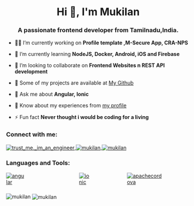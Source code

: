 <h1 align="center">Hi 👋, I'm Mukilan</h1>
<h3 align="center">A passionate frontend developer from Tamilnadu,India.</h3>

- 👨‍💻 I’m currently working on **Profile template ,M-Secure App, CRA-NPS**

- 🌱 I’m currently learning **NodeJS, Docker, Android, iOS and Firebase**

- 👯 I’m looking to collaborate on **Frontend Websites n REST API development**

- 🔭 Some of my projects are available at [My Github](https://github.com/CoderMuki)

- 💬 Ask me about **Angular, Ionic**

- 📄 Know about my experiences from [my profile](https://mukilans-profile.web.app/home)

- ⚡ Fun fact **Never thought i would be coding for a living**

<h3 align="left">Connect with me:</h3>
<p align="left">
    <a href="https://instagram.com/trust_me._im_an_engineer" target="blank">
        <img align="center" src="https://raw.githubusercontent.com/rahuldkjain/github-profile-readme-generator/master/src/images/icons/Social/instagram.svg" alt="trust_me._im_an_engineer" height="30" width="40" />
    </a>
        <a href="https://stackoverflow.com/users/21735865/mukilan" target="blank">
        <img align="center" src="https://raw.githubusercontent.com/rahuldkjain/github-profile-readme-generator/master/src/images/icons/Social/stack-overflow.svg" alt="mukilan" height="30" width="40" />
    </a>
    <a href="https://www.linkedin.com/in/mukilansin/" target="blank">
        <img align="center" src="https://raw.githubusercontent.com/rahuldkjain/github-profile-readme-generator/master/src/images/icons/Social/linked-in-alt.svg" alt="mukilan" height="30" width="40" />
    </a>
</p>

<h3 align="left">Languages and Tools:</h3>
<p align="left" style="display:flex; flex-direction:row;justify-content:space-evenly;gap:50px;">

<a href="https://angular.io" target="_blank" rel="noreferrer">
    <img src="https://angular.io/assets/images/logos/angular/angular.svg" alt="angular" width="40" height="40" />
</a>
<a href="https://nodejs.org" target="_blank" rel="noreferrer"> 
    <img src="https://raw.githubusercontent.com/devicons/devicon/master/icons/nodejs/nodejs-original-wordmark.svg" style="background-color:lightgreen;border-radius:50%" alt="nodejs" width="40" height="40" />
</a>
<a href="https://material.angular.io/" target="_blank" rel="noreferrer">
    <img src="https://raw.githubusercontent.com/devicons/devicon/master/icons/angularmaterial/angularmaterial-original.svg" alt="angular-material" width="40" height="40" />
</a>
<a href="https://ionicframework.com" target="_blank" rel="noreferrer"> 
    <img src="https://upload.wikimedia.org/wikipedia/commons/d/d1/Ionic_Logo.svg" alt="ionic" width="40" height="40" />
</a>
<a href="https://capacitorjs.com/" target="_blank" rel="noreferrer">
    <img src="https://raw.githubusercontent.com/devicons/devicon/master/icons/capacitor/capacitor-original.svg" alt="capacitor" width="40" height="40" />
</a>
<a href="https://cordova.apache.org/" target="_blank" rel="noreferrer"> 
    <img src="https://www.vectorlogo.zone/logos/apache_cordova/apache_cordova-icon.svg" alt="apachecordova" width="40" height="40" />
</a>
<a href="https://www.w3.org/html/" target="_blank" rel="noreferrer">
    <img src="https://raw.githubusercontent.com/devicons/devicon/master/icons/html5/html5-original-wordmark.svg" alt="html5" width="40" height="40" />
</a>
<a href="https://www.w3schools.com/css/" target="_blank" rel="noreferrer">
    <img src="https://raw.githubusercontent.com/devicons/devicon/master/icons/css3/css3-original-wordmark.svg" alt="css3" width="40" height="40" />
</a>
<a href="https://developer.mozilla.org/en-US/docs/Web/JavaScript" target="_blank" rel="noreferrer">
    <img src="https://raw.githubusercontent.com/devicons/devicon/master/icons/javascript/javascript-original.svg" alt="javascript" width="40" height="40" />
</a>
<a href="https://www.typescriptlang.org/" target="_blank" rel="noreferrer">
    <img src="https://raw.githubusercontent.com/devicons/devicon/master/icons/typescript/typescript-original.svg" alt="typescript" width="40" height="40" />
</a>
<a href="https://sass-lang.com" target="_blank" rel="noreferrer"> 
    <img src="https://raw.githubusercontent.com/devicons/devicon/master/icons/sass/sass-original.svg" alt="scss" width="40" height="40" />
</a>
<a href="https://www.postgresql.org" target="_blank" rel="noreferrer">
    <img src="https://raw.githubusercontent.com/devicons/devicon/master/icons/postgresql/postgresql-original-wordmark.svg" style="background-color:white;border-radius:5%" alt="postgresql" width="40" height="40" />
</a>
<a href="https://www.chartjs.org" target="_blank" rel="noreferrer"> 
    <img src="https://www.chartjs.org/media/logo-title.svg" alt="chartjs" width="40" height="40" />
</a>
<a href="https://git-scm.com/" target="_blank" rel="noreferrer"> 
    <img src="https://www.vectorlogo.zone/logos/git-scm/git-scm-icon.svg" alt="git" width="40" height="40" />
</a>
<a href="https://developer.android.com" target="_blank" rel="noreferrer"> 
    <img src="https://raw.githubusercontent.com/devicons/devicon/master/icons/androidstudio/androidstudio-original.svg" alt="android-studio" width="40" height="40" /> 
</a>
<a href="https://developer.apple.com/xcode/" target="_blank" rel="noreferrer"> 
    <img src="https://raw.githubusercontent.com/devicons/devicon/master/icons/xcode/xcode-original.svg" alt="xcode" width="40" height="40" /> 
</a>
<a href="https://firebase.google.com/" target="_blank" rel="noreferrer">
    <img src="https://www.vectorlogo.zone/logos/firebase/firebase-icon.svg" alt="firebase" width="40" height="40" />
</a>
<a href="https://www.docker.com/" target="_blank" rel="noreferrer">
    <img src="https://raw.githubusercontent.com/devicons/devicon/master/icons/docker/docker-original-wordmark.svg" alt="docker" width="40" height="40" /> 
</a>
<a href="https://postman.com" target="_blank" rel="noreferrer">
    <img src="https://www.vectorlogo.zone/logos/getpostman/getpostman-icon.svg" alt="postman" width="40" height="40" />
</a> 
<a href="https://www.linux.org/" target="_blank" rel="noreferrer">
    <img src="https://raw.githubusercontent.com/devicons/devicon/master/icons/linux/linux-original.svg" alt="linux" width="40" height="40" />
</a>
<a href="https://www.arduino.cc/" target="_blank" rel="noreferrer"> 
    <img src="https://cdn.worldvectorlogo.com/logos/arduino-1.svg" alt="arduino" width="40" height="40" />
</a>
</p>

<p><img align="left"
        src="https://github-readme-stats.vercel.app/api/top-langs?username=CoderMuki&show_icons=true&locale=en&layout=compact"
        alt="mukilan" /></p>

<p>&nbsp;<img align="center"
        src="https://github-readme-stats.vercel.app/api?username=CoderMuki&show_icons=true&locale=en" alt="mukilan" />
</p>
